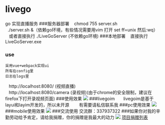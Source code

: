 # livego
go 实现直播服务
###服务器部署
    chmod 755 server.sh<br/>
    ./server.sh &（依赖go环境，有些情况需要用vim 打开 set ff=unix 然后:wq） <br/>
    或者直接执行 ./LiveGoServer (不依赖go环境)
###本地部署
    直接执行 LiveGoServer.exe
### use
    采用vue+webpack实现ui
    所有在config里
    日志在logs里
    http://localhost:8080/  (视频直播)<br/>
    http://localhost:8080/camera (录视频)(由于chrome的安全限制，建议在firefox下打开录视频页面)
###使用效果
![](https://github.com/qieangel2013/livego/blob/master/public/images/live.png)
###livegoim
        livegoim是基于layui和layim开发的，所以未开源
        有需要请私信联系我
###pc使用效果
![](https://github.com/qieangel2013/livego/blob/master/public/images/jt.png)
###mobile使用效果
![](https://github.com/qieangel2013/livego/blob/master/public/images/jtmobile.png)
###交流使用
    交流群：337937322
###如果你对我的辛勤劳动给予肯定，请给我捐赠，你的捐赠是我最大的动力
![](https://github.com/qieangel2013/livego/blob/master/public/images/pay.png)
[项目捐赠列表](https://github.com/qieangel2013/zys/wiki/%E9%A1%B9%E7%9B%AE%E6%8D%90%E8%B5%A0)
